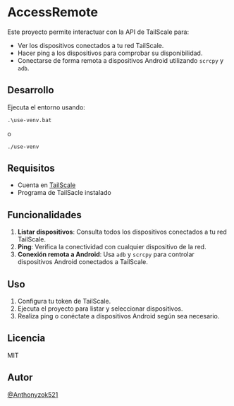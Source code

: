 # AccessRemote

Este proyecto permite interactuar con la API de TailScale para:

- Ver los dispositivos conectados a tu red TailScale.
- Hacer ping a los dispositivos para comprobar su disponibilidad.
- Conectarse de forma remota a dispositivos Android utilizando `scrcpy` y `adb`.

## Desarrollo

Ejecuta el entorno usando:
```ps
.\use-venv.bat
```
o
```shell
./use-venv
```

## Requisitos

- Cuenta en [TailScale](https://tailscale.com/)
- Programa de TailSacle instalado

## Funcionalidades

1. **Listar dispositivos**: Consulta todos los dispositivos conectados a tu red TailScale.
2. **Ping**: Verifica la conectividad con cualquier dispositivo de la red.
3. **Conexión remota a Android**: Usa `adb` y `scrcpy` para controlar dispositivos Android conectados a TailScale.

## Uso

1. Configura tu token de TailScale.
2. Ejecuta el proyecto para listar y seleccionar dispositivos.
3. Realiza ping o conéctate a dispositivos Android según sea necesario.

## Licencia

MIT

## Autor
[@Anthonyzok521](https://github.com/Anthonyzok521)